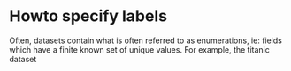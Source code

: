 # Howto specify labels

Often, datasets contain what is often referred to as enumerations, ie: fields which have a finite known set of unique values. For example, the titanic dataset 
